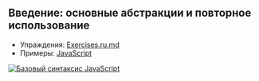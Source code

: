 ## Введение: основные абстракции и повторное использование

- Упраждения: [Exercises.ru.md](Exercises.ru.md)
- Примеры: [JavaScript](JavaScript)

[![Базовый синтаксис JavaScript](https://img.youtube.com/vi/xJn3k1f4BiM/0.jpg)](https://www.youtube.com/watch?v=xJn3k1f4BiM)
